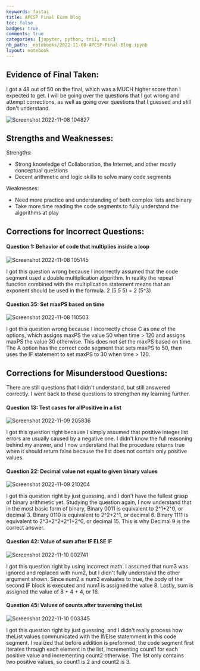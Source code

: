 ```yaml
---
keywords: fastai
title: APCSP Final Exam Blog
toc: false 
badges: true
comments: true
categories: [jupyter, python, tri1, misc]
nb_path: _notebooks/2022-11-08-APCSP-Final-Blog.ipynb
layout: notebook
---
```


<!--
#################################################
### THIS FILE WAS AUTOGENERATED! DO NOT EDIT! ###
#################################################
# file to edit: _notebooks/2022-11-08-APCSP-Final-Blog.ipynb
-->

<div class="container" id="notebook-container">
        
<div class="cell border-box-sizing text_cell rendered"><div class="inner_cell">
<div class="text_cell_render border-box-sizing rendered_html">
<h2 id="Evidence-of-Final-Taken:">Evidence of Final Taken:<a class="anchor-link" href="#Evidence-of-Final-Taken:"> </a></h2><p>I got a 48 out of 50 on the final, which was a MUCH higher score than I expected to get. I will be going over the questions that I got wrong and attempt corrections, as well as going over questions that I guessed and still don't understand.</p>
<p><img src="https://user-images.githubusercontent.com/51098969/200650102-f13bb144-97ff-497c-95b8-d821502c452d.jpg" alt="Screenshot 2022-11-08 104827"></p>

</div>
</div>
</div>
<div class="cell border-box-sizing text_cell rendered"><div class="inner_cell">
<div class="text_cell_render border-box-sizing rendered_html">
<h2 id="Strengths-and-Weaknesses:">Strengths and Weaknesses:<a class="anchor-link" href="#Strengths-and-Weaknesses:"> </a></h2><p>Strengths:</p>
<ul>
<li>Strong knowledge of Collaboration, the Internet, and other mostly conceptual questions</li>
<li>Decent arithmetic and logic skills to solve many code segments</li>
</ul>
<p>Weaknesses:</p>
<ul>
<li>Need more practice and understanding of both complex lists and binary</li>
<li>Take more time reading the code segments to fully understand the algorithms at play</li>
</ul>

</div>
</div>
</div>
<div class="cell border-box-sizing text_cell rendered"><div class="inner_cell">
<div class="text_cell_render border-box-sizing rendered_html">
<h2 id="Corrections-for-Incorrect-Questions:">Corrections for Incorrect Questions:<a class="anchor-link" href="#Corrections-for-Incorrect-Questions:"> </a></h2><h4 id="Question-1:-Behavior-of-code-that-multiplies-inside-a-loop">Question 1: Behavior of code that multiplies inside a loop<a class="anchor-link" href="#Question-1:-Behavior-of-code-that-multiplies-inside-a-loop"> </a></h4><p><img src="https://user-images.githubusercontent.com/51098969/200650647-b3c7b8fe-f72d-47ab-b2ce-23553d6e3914.jpg" alt="Screenshot 2022-11-08 105145"></p>
<p>I got this question wrong because I incorrectly assumed that the code segment used a double multiplication algorithm. In reality the repeat function combined with the multiplication statement means that an exponent should be used in the formula. 2 (5 <em> 5 </em> 5) = 2 (5^3)</p>
<h4 id="Question-35:-Set-maxPS-based-on-time">Question 35: Set maxPS based on time<a class="anchor-link" href="#Question-35:-Set-maxPS-based-on-time"> </a></h4><p><img src="https://user-images.githubusercontent.com/51098969/200652945-80013371-12c7-4fc4-ad91-91e993316cb2.jpg" alt="Screenshot 2022-11-08 110503"></p>
<p>I got this question wrong because I incorrectly chose C as one of the options, which assigns maxPS the value 50 when time &gt; 120 and assigns maxPS the value 30 otherwise. This does not set the maxPS based on time. The A option has the correct code segment that sets maxPS to 50, then uses the IF statement to set maxPS to 30 when time &gt; 120.</p>

</div>
</div>
</div>
<div class="cell border-box-sizing text_cell rendered"><div class="inner_cell">
<div class="text_cell_render border-box-sizing rendered_html">
<h2 id="Corrections-for-Misunderstood-Questions:">Corrections for Misunderstood Questions:<a class="anchor-link" href="#Corrections-for-Misunderstood-Questions:"> </a></h2><p>There are still questions that I didn't understand, but still answered correctly. I went back to these questions to strengthen my learning further.</p>
<h4 id="Question-13:-Test-cases-for-allPositive-in-a-list">Question 13: Test cases for allPositive in a list<a class="anchor-link" href="#Question-13:-Test-cases-for-allPositive-in-a-list"> </a></h4><p><img src="https://user-images.githubusercontent.com/51098969/201004603-ae676a78-208f-4ba3-bd62-c2564349d6bb.jpg" alt="Screenshot 2022-11-09 205836"></p>
<p>I got this question right because I simply assumed that positive integer list errors are usually caused by a negative one. I didn't know the full reasoning behind my answer, and I now understand that the procedure returns true when it should return false because the list does not contain only positive values.</p>
<h4 id="Question-22:-Decimal-value-not-equal-to-given-binary-values">Question 22: Decimal value not equal to given binary values<a class="anchor-link" href="#Question-22:-Decimal-value-not-equal-to-given-binary-values"> </a></h4><p><img src="https://user-images.githubusercontent.com/51098969/201005032-fe027224-6d24-4103-bc1a-e4afd8a460df.jpg" alt="Screenshot 2022-11-09 210204"></p>
<p>I got this question right by just guessing, and I don't have the fullest grasp of binary arithmetic yet. Studying the question again, I now understand that in the most basic form of binary, Binary 0011 is equivalent to 2^1+2^0, or decimal 3. Binary 0110 is equivalent to 2^2+2^1, or decimal 6. Binary 1111 is equivalent to 2^3+2^2+2^1+2^0, or decimal 15. This is why Decimal 9 is the correct answer.</p>
<h4 id="Question-42:-Value-of-sum-after-IF-ELSE-IF">Question 42: Value of sum after IF ELSE IF<a class="anchor-link" href="#Question-42:-Value-of-sum-after-IF-ELSE-IF"> </a></h4><p><img src="https://user-images.githubusercontent.com/51098969/201039702-091c7d5f-05aa-40c5-8ee0-c041cc27352a.jpg" alt="Screenshot 2022-11-10 002741"></p>
<p>I got this question right by using incorrect math. I assumed that num3 was ignored and replaced with num2, but I didn't fully understand the other argument shown. Since num2 ≥ num3 evaluates to true, the body of the second IF block is executed and num1 is assigned the value 8. Lastly, sum is assigned the value of 8 + 4 + 4, or 16.</p>
<h4 id="Question-45:-Values-of-counts-after-traversing-theList">Question 45: Values of counts after traversing theList<a class="anchor-link" href="#Question-45:-Values-of-counts-after-traversing-theList"> </a></h4><p><img src="https://user-images.githubusercontent.com/51098969/201040871-8217cb59-e516-4bb2-8bb2-4e22159f72a6.jpg" alt="Screenshot 2022-11-10 003345"></p>
<p>I got this question right by just guessing, and I didn't really process how theList values communicated with the If/Else statemment in this code segment. I realized that before addition is preformed, the code segment first iterates through each element in the list, incrementing count1 for each positive value and incrementing count2 otherwise. The list only contains two positive values, so count1 is 2 and count2 is 3.</p>

</div>
</div>
</div>
</div>
 

